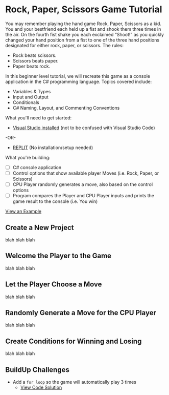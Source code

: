 ﻿# Rock, Paper, Scissors Game Tutorial
You may remember playing the hand game Rock, Paper, Scissors as a kid. You and your bestfriend each held up a fist and shook them three times in the air. On the fourth fist shake you each exclaimed “Shoot!” as you quickly changed your hand position from a fist to one of the three hand positions designated for either rock, paper, or scissors. The rules:

- Rock beats scissors.
- Scissors beats paper.
- Paper beats rock.

In this beginner level tutorial, we will recreate this game as a console application in the C# programming language. 
Topics covered include:
- Variables & Types
- Input and Output
- Conditionals
- C# Naming, Layout, and Commenting Conventions

What you'll need to get started:
- [Visual Studio installed](https://visualstudio.microsoft.com/free-developer-offers/) (not to be confused with Visual Studio Code)

-OR-
- [REPLIT](https://replit.com/languages/csharp) (No installation/setup needed)

What you're building:
- [ ] C# console application
- [ ] Control options that show available player Moves (i.e. Rock, Paper, or Scissors)
- [ ] CPU Player randomly generates a move, also based on the control options
- [ ] Program compares the Player and CPU Player inputs and prints the game result to the console (i.e. You win)

[View an Example](https://drive.google.com/file/d/1mFuVFWiAbU3ttVGaiEm8hJrH9ckNRn3l/view?usp=sharing)


## Create a New Project
blah blah blah

## Welcome the Player to the Game
blah blah blah

## Let the Player Choose a Move
blah blah blah

## Randomly Generate a Move for the CPU Player
blah blah blah

## Create Conditions for Winning and Losing
blah blah blah

## BuildUp Challenges
- Add a `for loop` so the game will automatically play 3 times
  - [View Code Solution](https://github.com/lauren-holloway/rock-paper-scissors-game-tutorial/blob/forloop/README.md)
